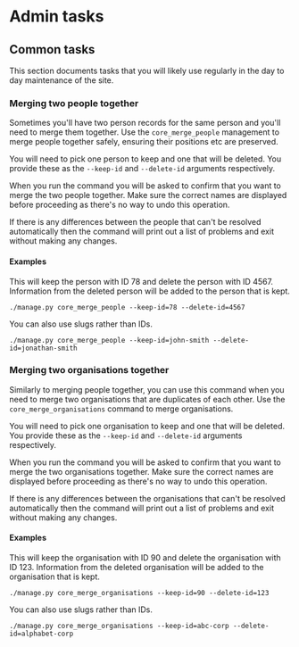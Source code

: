 # Admin tasks

## Common tasks

This section documents tasks that you will likely use regularly in the day to
day maintenance of the site.

### Merging two people together

Sometimes you'll have two person records for the same person and you'll need to
merge them together. Use the `core_merge_people` management to merge people
together safely, ensuring their positions etc are preserved.

You will need to pick one person to keep and one that will be deleted. You
provide these as the `--keep-id` and `--delete-id` arguments respectively.

When you run the command you will be asked to confirm that you want to merge the
two people together. Make sure the correct names are displayed before proceeding
as there's no way to undo this operation.

If there is any differences between the people that can't be resolved
automatically then the command will print out a list of problems and exit
without making any changes.

#### Examples

This will keep the person with ID 78 and delete the person with ID 4567.
Information from the deleted person will be added to the person that is kept.

    ./manage.py core_merge_people --keep-id=78 --delete-id=4567

You can also use slugs rather than IDs.

    ./manage.py core_merge_people --keep-id=john-smith --delete-id=jonathan-smith

### Merging two organisations together

Similarly to merging people together, you can use this command when you need to
merge two organisations that are duplicates of each other. Use the
`core_merge_organisations` command to merge organisations.

You will need to pick one organisation to keep and one that will be deleted. You
provide these as the `--keep-id` and `--delete-id` arguments respectively.

When you run the command you will be asked to confirm that you want to merge the
two organisations together. Make sure the correct names are displayed before
proceeding as there's no way to undo this operation.

If there is any differences between the organisations that can't be resolved
automatically then the command will print out a list of problems and exit
without making any changes.

#### Examples

This will keep the organisation with ID 90 and delete the organisation with ID
123. Information from the deleted organisation will be added to the organisation
that is kept.

    ./manage.py core_merge_organisations --keep-id=90 --delete-id=123

You can also use slugs rather than IDs.

    ./manage.py core_merge_organisations --keep-id=abc-corp --delete-id=alphabet-corp
